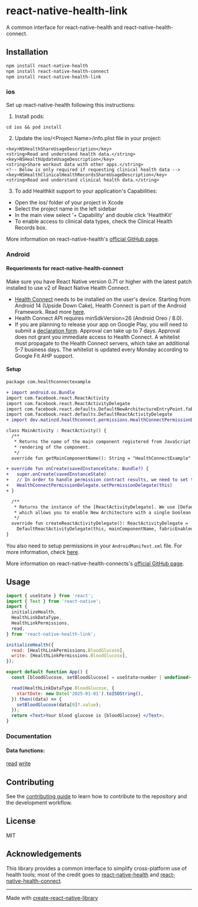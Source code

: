 # react-native-health-link

A common interface for react-native-health and react-native-health-connect.

## Installation

```sh
npm install react-native-health
npm install react-native-health-connect
npm install react-native-health-link
```

### ios

Set up react-native-health following this instructions:

1. Install pods:

```
cd ios && pod install
```

2. Update the ios/\<Project Name\>/info.plist file in your project:

```
<key>NSHealthShareUsageDescription</key>
<string>Read and understand health data.</string>
<key>NSHealthUpdateUsageDescription</key>
<string>Share workout data with other apps.</string>
<!-- Below is only required if requesting clinical health data -->
<key>NSHealthClinicalHealthRecordsShareUsageDescription</key>
<string>Read and understand clinical health data.</string>
```

3. To add Healthkit support to your application's Capabilities:

- Open the ios/ folder of your project in Xcode
- Select the project name in the left sidebar
- In the main view select '+ Capability' and double click 'HealthKit'
- To enable access to clinical data types, check the Clinical Health Records box.

More information on react-native-health's [official GitHub page](https://github.com/agencyenterprise/react-native-health).

### Android

#### Requeriments for react-native-health-connect

Make sure you have React Native version 0.71 or higher with the latest patch installed to use v2 of React Native Health Connect.

- [Health Connect](https://play.google.com/store/apps/details?id=com.google.android.apps.healthdata&hl=en&gl=US) needs to be installed on the user's device. Starting from Android 14 (Upside Down Cake), Health Connect is part of the Android Framework. Read more [here](https://developer.android.com/health-and-fitness/guides/health-connect/develop/get-started#step-1).
- Health Connect API requires minSdkVersion=26 (Android Oreo / 8.0).
- If you are planning to release your app on Google Play, you will need to submit a [declaration form](https://docs.google.com/forms/d/1LFjbq1MOCZySpP5eIVkoyzXTanpcGTYQH26lKcrQUJo/viewform?edit_requested=true). Approval can take up to 7 days.
  Approval does not grant you immediate access to Health Connect. A whitelist must propagate to the Health Connect servers, which take an additional 5-7 business days. The whitelist is updated every Monday according to Google Fit AHP support.

#### Setup

```diff
package com.healthconnectexample

+ import android.os.Bundle
import com.facebook.react.ReactActivity
import com.facebook.react.ReactActivityDelegate
import com.facebook.react.defaults.DefaultNewArchitectureEntryPoint.fabricEnabled
import com.facebook.react.defaults.DefaultReactActivityDelegate
+ import dev.matinzd.healthconnect.permissions.HealthConnectPermissionDelegate

class MainActivity : ReactActivity() {
  /**
   * Returns the name of the main component registered from JavaScript. This is used to schedule
   * rendering of the component.
   */
  override fun getMainComponentName(): String = "HealthConnectExample"

+ override fun onCreate(savedInstanceState: Bundle?) {
+   super.onCreate(savedInstanceState)
+   // In order to handle permission contract results, we need to set the permission delegate.
+   HealthConnectPermissionDelegate.setPermissionDelegate(this)
+ }

  /**
   * Returns the instance of the [ReactActivityDelegate]. We use [DefaultReactActivityDelegate]
   * which allows you to enable New Architecture with a single boolean flags [fabricEnabled]
   */
  override fun createReactActivityDelegate(): ReactActivityDelegate =
    DefaultReactActivityDelegate(this, mainComponentName, fabricEnabled)
}

```

You also need to setup permissions in your `AndroidManifest.xml` file. For more information, check [here](https://matinzd.github.io/react-native-health-connect/docs/permissions).

More information on react-native-health-connects's [official GitHub page](https://github.com/matinzd/react-native-health-connect).

## Usage

```jsx
import { useState } from 'react';
import { Text } from 'react-native';
import {
  initializeHealth,
  HealthLinkDataType,
  HealthLinkPermissions,
  read,
} from 'react-native-health-link';

initializeHealth({
  read: [HealthLinkPermissions.BloodGlucose],
  write: [HealthLinkPermissions.BloodGlucose],
});

export default function App() {
  const [bloodGlucose, setBloodGlucose] = useState<number | undefined>();

  read(HealthLinkDataType.BloodGlucose, {
    startDate: new Date('2025-01-01').toISOString(),
  }).then((data) => {
    setBloodGlucose(data[0]?.value);
  });
  return <Text>Your blood glucose is {bloodGlucose} </Text>;
}

```

### Documentation

#### Data functions:

[read](./docs/read.md)
[write](./docs/write.md)

## Contributing

See the [contributing guide](CONTRIBUTING.md) to learn how to contribute to the repository and the development workflow.

## License

MIT

## Acknowledgements

This library provides a common interface to simplify cross-platform use of health tools; most of the credit goes to [react-native-health](https://github.com/agencyenterprise/react-native-health?tab=readme-ov-file) and [react-native-health-connect](https://github.com/matinzd/react-native-health-connect).

---

Made with [create-react-native-library](https://github.com/callstack/react-native-builder-bob)
